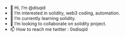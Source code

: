 - 👋 Hi, I’m @disqid
- 👀 I’m interested in solidity, web3 coding, automation.
- 🌱 I’m currently learning solidity.
- 💞️ I’m looking to collaborate on solidity project.
- 📫 How to reach me twitter : 0xdisqid
